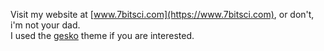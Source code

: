 Visit my website at [www.7bitsci.com](https://www.7bitsci.com), or don't, i'm not your dad.  
I used the [gesko](https://github.com/P0WEX/Gesko) theme if you are interested.
